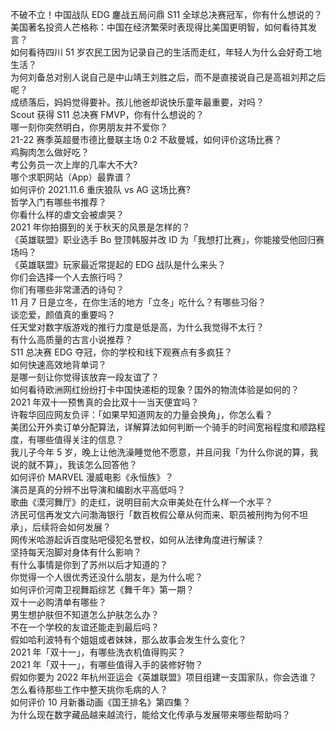 不破不立！中国战队 EDG 鏖战五局问鼎 S11 全球总决赛冠军，你有什么想说的？  
美国著名投资人芒格称：中国在经济繁荣时表现得比美国更明智，如何看待其发言？  
如何看待四川 51 岁农民工因为记录自己的生活而走红，年轻人为什么会好奇工地生活？  
为何刘备总对别人说自己是中山靖王刘胜之后，而不是直接说自己是高祖刘邦之后呢？  
成绩落后，妈妈觉得要补。孩儿他爸却说快乐童年最重要，对吗？  
Scout 获得 S11 总决赛 FMVP，你有什么想说的？  
哪一刻你突然明白，你男朋友并不爱你？  
21-22 赛季英超曼市德比曼联主场 0:2 不敌曼城，如何评价这场比赛？  
鸡胸肉怎么做好吃？  
考公务员一次上岸的几率大不大?  
哪个求职网站（App）最靠谱？  
如何评价 2021.11.6 重庆狼队 vs  AG 这场比赛?  
哲学入门有哪些书推荐？  
你看什么样的虐文会被虐哭？  
2021 年你拍摄到的关于秋天的风景是怎样的？  
《英雄联盟》职业选手 Bo 登顶韩服并改 ID 为「我想打比赛」，你能接受他回归赛场吗？  
《英雄联盟》玩家最近常提起的 EDG 战队是什么来头？  
你们会选择一个人去旅行吗？  
你们有哪些非常潇洒的诗句？  
11 月 7 日是立冬，在你生活的地方「立冬」吃什么？有哪些习俗？  
谈恋爱，颜值真的重要吗？  
任天堂对数字版游戏的推行力度是低是高，为什么我觉得不太行？  
有什么高质量的古言小说推荐？  
S11 总决赛 EDG 夺冠，你的学校和线下观赛点有多疯狂？  
如何快速高效地背单词？  
是哪一刻让你觉得该放弃一段友谊了？  
如何看待欧洲网红纷纷打卡中国快递柜的现象？国外的物流体验是如何的？  
2021 年双十一预售真的会比双十一当天便宜吗？  
许鞍华回应网友负评：「如果早知道网友的力量会换角」，你怎么看？  
美团公开外卖订单分配算法，详解算法如何判断一个骑手的时间宽裕程度和顺路程度，有哪些值得关注的信息？  
我儿子今年 5 岁，晚上让他洗澡睡觉他不愿意，并且问我「为什么你说的算，我说的就不算」，我该怎么回答他？  
如何评价 MARVEL 漫威电影《永恒族》？  
演员是真的分辨不出导演和编剧水平高低吗？  
歌曲《漠河舞厅》的走红，说明目前大众审美处在什么样一个水平？  
济民可信再发文六问渤海银行「数百枚假公章从何而来、职员被刑拘为何不坦承」，后续将会如何发展？  
网传米哈游起诉百度贴吧侵犯名誉权，如何从法律角度进行解读？  
坚持每天泡脚对身体有什么影响？  
有什么事情是你到了苏州以后才知道的？  
你觉得一个人很优秀还没什么朋友，是为什么呢？  
如何评价河南卫视舞蹈综艺《舞千年》第一期？  
双十一必购清单有哪些？  
男生想护肤但不知道怎么护肤怎么办？  
不在一个学校的友谊还能走到最后吗？  
假如哈利波特有个姐姐或者妹妹，那么故事会发生什么变化？  
2021 年「双十一」，有哪些洗衣机值得购买？  
2021 年「双十一」，有哪些值得入手的装修好物？  
假如你要为 2022 年杭州亚运会《英雄联盟》项目组建一支国家队，你会选谁？  
怎么看待那些工作中整天挑你毛病的人？  
如何评价 10 月新番动画《国王排名》第四集？  
为什么现在数字藏品越来越流行，能给文化传承与发展带来哪些帮助吗？  
